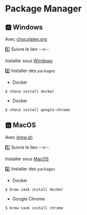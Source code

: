 # Package Manager


## :a: Windows


Avec [chocolatey.org](http://chocolatey.org/)

:one: Suivre le lien --v--

   Installer sous [Windows](Windows.md)

:two: Installer des `packages`

* Docker

```
$ choco install docker
```

* Docker

```
$ choco install google-chrome
```


## :b: MacOS

Avec [brew.sh](http://brew.sh/)

:one: Suivre le lien --v--

  Installer sous [MacOS](MacOS.md)

:two: Installer des `packages`

* Docker

```
$ brew cask install docker
```

* Google Chrome

```
$ brew cask install chrome
```

